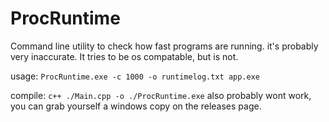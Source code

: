 # ProcRuntime
Command line utility to check how fast programs are running. it's probably very inaccurate. It tries to be os compatable, but is not.

usage: `ProcRuntime.exe -c 1000 -o runtimelog.txt app.exe`

compile: `c++ ./Main.cpp -o ./ProcRuntime.exe` also probably wont work, you can grab yourself a windows copy on the releases page.
